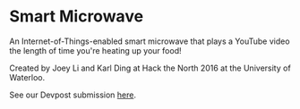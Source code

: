 # Smart Microwave
An Internet-of-Things-enabled smart microwave that plays a YouTube video the length of time you're heating up your food!


Created by Joey Li and Karl Ding at Hack the North 2016 at the University of Waterloo.


See our Devpost submission [here](http://devpost.com/software/smart-microwave-bxpen8 "Smart Microwave on Devpost").